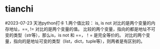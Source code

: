 # tianchi 
#2023-07-23 天池python打卡
1.两个值比较：
is, is not 对比的是两个变量的内存地址，==, != 对比的是两个变量的值。
比较的两个变量，指向的都是地址不可变的类型（str等），那么is，is not 和 ==，！= 是完全等价的。
对比的两个变量，指向的是地址可变的类型（list，dict，tuple等），则两者是有区别的。
